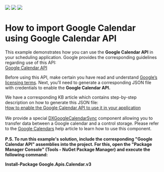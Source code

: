 <!-- default badges list -->
![](https://img.shields.io/endpoint?url=https://codecentral.devexpress.com/api/v1/VersionRange/128635391/18.2.3%2B)
[![](https://img.shields.io/badge/Open_in_DevExpress_Support_Center-FF7200?style=flat-square&logo=DevExpress&logoColor=white)](https://supportcenter.devexpress.com/ticket/details/E3218)
[![](https://img.shields.io/badge/📖_How_to_use_DevExpress_Examples-e9f6fc?style=flat-square)](https://docs.devexpress.com/GeneralInformation/403183)
<!-- default badges end -->
# How to import Google Calendar using Google Calendar API


<p>This example demonstrates how you can use the <strong>Google Calendar API</strong> in your scheduling application. Google provides the corresponding guidelines regarding use of this API:<br /><a href="https://developers.google.com/google-apps/calendar/quickstart/dotnet">Google Calendar API</a> </p>
<p>Before using this API, make certain you have read and understand <a href="https://developers.google.com/site-policies">Google’s licensing terms</a>. Next, you’ll need to generate a corresponding JSON file with credentials to enable the <strong>Google Calendar API.</strong></p>
<p>We have a corresponding KB article which contains step-by-step description on how to generate this JSON file:<br /><a href="https://www.devexpress.com/Support/Center/p/T267842">How to enable the Google Calendar API to use it in your application</a><br /><br />
We provide a special <a href="https://documentation.devexpress.com/WindowsForms/DevExpress.XtraScheduler.GoogleCalendar.DXGoogleCalendarSync.class">DXGoogleCalendarSync</a> component allowing you to transfer data between a Google calendar and a control storage. Please refer to the <a href="https://documentation.devexpress.com/WindowsForms/120605/Controls-and-Libraries/Scheduler/Import-and-Export/Google-Calendars">Google Calendars</a> help article to learn how to use this component.
<br/>
<br/>
<strong>P.S. To run this example's solution, include the corresponding "Google Calendar API" assemblies into the project.
For this, open the "Package Manager Console" (Tools - NuGet Package Manager) and execute the following command:

Install-Package Google.Apis.Calendar.v3</strong>

